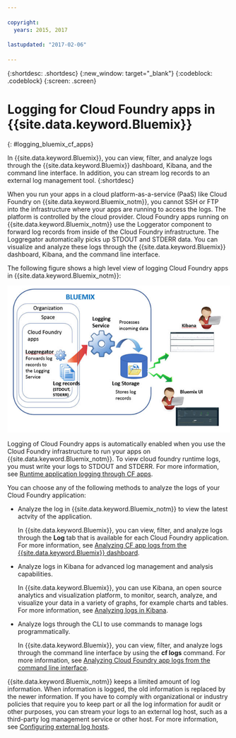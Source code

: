 ```yaml
---

copyright:
  years: 2015, 2017

lastupdated: "2017-02-06"

---
```



{:shortdesc: .shortdesc}
{:new_window: target="_blank"}
{:codeblock: .codeblock}
{:screen: .screen}

# Logging for Cloud Foundry apps in {{site.data.keyword.Bluemix}}
{: #logging_bluemix_cf_apps}

In {{site.data.keyword.Bluemix}}, you can view, filter, and analyze logs through the {{site.data.keyword.Bluemix}} dashboard, Kibana, and the command line interface. In addition, you can stream log records to an external log management tool. 
{:shortdesc}

When you run your apps in a cloud platform-as-a-service (PaaS) like Cloud Foundry on {{site.data.keyword.Bluemix_notm}}, you cannot SSH or FTP into the infrastructure where your apps are running to access the logs. The platform is controlled by the cloud provider. Cloud Foundry apps running on {{site.data.keyword.Bluemix_notm}} use the Loggerator component to forward log records from inside of the Cloud Foundry infrastructure. The Loggregator automatically picks up STDOUT and STDERR data. You can visualize and analyze these logs through the {{site.data.keyword.Bluemix}} dashboard, Kibana, and the command line interface.

The following figure shows a high level view of logging Cloud Foundry apps in {{site.data.keyword.Bluemix_notm}}:

![High level component overview for CF apps](images/logging_cf_apps_ov.jpg)
 
Logging of Cloud Foundry apps is automatically enabled when you use the Cloud Foundry infrastructure to run your apps on {{site.data.keyword.Bluemix_notm}}. To view cloud foundry runtime logs, you must write your logs to STDOUT and STDERR. For more information, see [Runtime application logging through CF apps](logging_writing_to_log_from_cf_app.html#logging_writing_to_log_from_cf_app).

You can choose any of the following methods to analyze the logs of your Cloud Foundry application:

* Analyze the log in {{site.data.keyword.Bluemix_notm}} to view the latest actvity of the application.
    
    In {{site.data.keyword.Bluemix}}, you can view, filter, and analyze logs through the **Log** tab that is available for each Cloud Foundry application. For more information, see [Analyzing CF app logs from the {{site.data.keyword.Bluemix}} dashboard](logging_view_dashboard.html#managing_logs_bmx_ui).
    
* Analyze logs in Kibana for advanced log management and analysis capabilities.
    
    In {{site.data.keyword.Bluemix}}, you can use Kibana, an open source analytics and visualization platform, to monitor, search, analyze, and visualize your data in a variety of graphs, for example charts and tables. For more information, see [Analyzing logs in Kibana](logging_view_kibana.html#managing_logs_Kibana).

* Analyze logs through the CLI to use commands to manage logs programmatically.
    
    In {{site.data.keyword.Bluemix}}, you can view, filter, and analyze logs through the command line interface by using the **cf logs** command. For more information, see [Analyzing Cloud Foundry app logs from the command line interface](logging_view_cli.html#managing_logs_cli).

{{site.data.keyword.Bluemix_notm}} keeps a limited amount of log information. When information is logged, the old information is replaced by the newer information. If you have to comply with organizational or industry policies that require you to keep part or all the log information for audit or other purposes, you can stream your logs to an external log host, such as a third-party log management service or other host. For more information, see [Configuring external log hosts](monitoringandlogging.html#thirdparty_logging).



